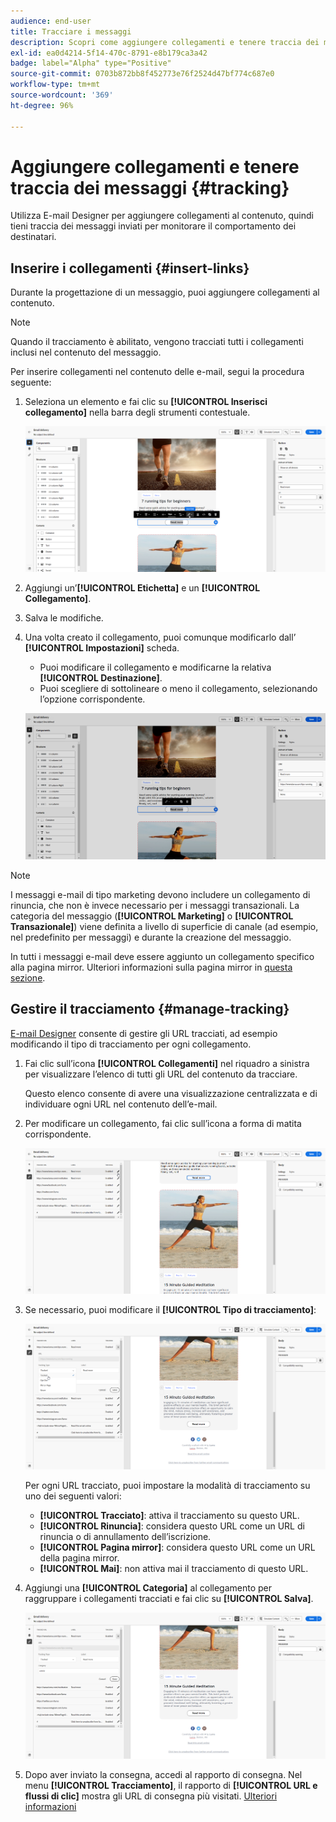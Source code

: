 ```yaml
---
audience: end-user
title: Tracciare i messaggi
description: Scopri come aggiungere collegamenti e tenere traccia dei messaggi inviati
exl-id: ea0d4214-5f14-470c-8791-e8b179ca3a42
badge: label="Alpha" type="Positive"
source-git-commit: 0703b872bb8f452773e76f2524d47bf774c687e0
workflow-type: tm+mt
source-wordcount: '369'
ht-degree: 96%

---
```


# Aggiungere collegamenti e tenere traccia dei messaggi {#tracking}

Utilizza E-mail Designer per aggiungere collegamenti al contenuto, quindi tieni traccia dei messaggi inviati per monitorare il comportamento dei destinatari.

## Inserire i collegamenti {#insert-links}

Durante la progettazione di un messaggio, puoi aggiungere collegamenti al contenuto.

>[!NOTE]
>
>Quando il tracciamento è abilitato, vengono tracciati tutti i collegamenti inclusi nel contenuto del messaggio.

Per inserire collegamenti nel contenuto delle e-mail, segui la procedura seguente:

1. Seleziona un elemento e fai clic su **[!UICONTROL Inserisci collegamento]** nella barra degli strumenti contestuale.

   ![](assets/message-tracking-insert-link.png)

1. Aggiungi un’**[!UICONTROL Etichetta]** e un **[!UICONTROL Collegamento]**.

1. Salva le modifiche.

1. Una volta creato il collegamento, puoi comunque modificarlo dall’ **[!UICONTROL Impostazioni]** scheda.

   * Puoi modificare il collegamento e modificarne la relativa **[!UICONTROL Destinazione]**.
   * Puoi scegliere di sottolineare o meno il collegamento, selezionando l’opzione corrispondente.

   ![](assets/message-tracking-link-settings.png)

>[!NOTE]
>
>I messaggi e-mail di tipo marketing devono includere un collegamento di rinuncia, che non è invece necessario per i messaggi transazionali. La categoria del messaggio (**[!UICONTROL Marketing]** o **[!UICONTROL Transazionale]**) viene definita a livello di superficie di canale (ad esempio, nel predefinito per messaggi) e durante la creazione del messaggio.

In tutti i messaggi e-mail deve essere aggiunto un collegamento specifico alla pagina mirror. Ulteriori informazioni sulla pagina mirror in [questa sezione](mirror-page.md).

## Gestire il tracciamento {#manage-tracking}

[E-mail Designer](create-email-content.md) consente di gestire gli URL tracciati, ad esempio modificando il tipo di tracciamento per ogni collegamento.

1. Fai clic sull’icona **[!UICONTROL Collegamenti]** nel riquadro a sinistra per visualizzare l’elenco di tutti gli URL del contenuto da tracciare.

   Questo elenco consente di avere una visualizzazione centralizzata e di individuare ogni URL nel contenuto dell’e-mail.

1. Per modificare un collegamento, fai clic sull’icona a forma di matita corrispondente.

   ![](assets/message-tracking-edit-links.png)

1. Se necessario, puoi modificare il **[!UICONTROL Tipo di tracciamento]**:

   ![](assets/message-tracking-edit-a-link.png)

   Per ogni URL tracciato, puoi impostare la modalità di tracciamento su uno dei seguenti valori:

   * **[!UICONTROL Tracciato]**: attiva il tracciamento su questo URL.
   * **[!UICONTROL Rinuncia]**: considera questo URL come un URL di rinuncia o di annullamento dell’iscrizione.
   * **[!UICONTROL Pagina mirror]**: considera questo URL come un URL della pagina mirror.
   * **[!UICONTROL Mai]**: non attiva mai il tracciamento di questo URL.<!--This information is saved: if the URL appears again in a future message, its tracking is automatically deactivated.-->

1. Aggiungi una **[!UICONTROL Categoria]** al collegamento per raggruppare i collegamenti tracciati e fai clic su **[!UICONTROL Salva]**.

   ![](assets/message-tracking-edit-a-link_2.png)

1. Dopo aver inviato la consegna, accedi al rapporto di consegna. Nel menu **[!UICONTROL Tracciamento]**, il rapporto di **[!UICONTROL URL e flussi di clic]** mostra gli URL di consegna più visitati. [Ulteriori informazioni](../reporting/gs-reports.md)
